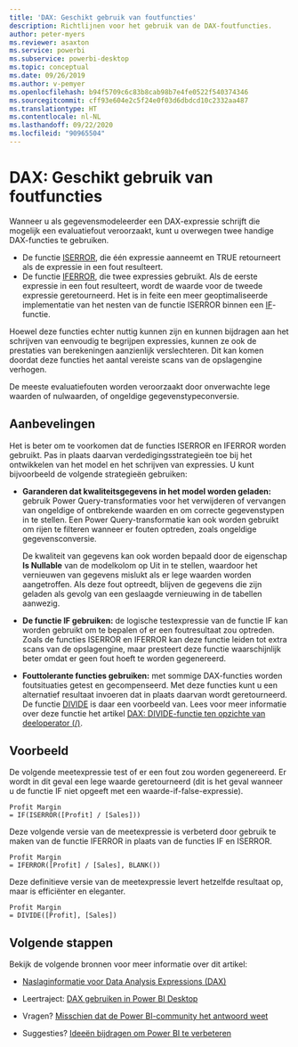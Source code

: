 ```yaml
---
title: 'DAX: Geschikt gebruik van foutfuncties'
description: Richtlijnen voor het gebruik van de DAX-foutfuncties.
author: peter-myers
ms.reviewer: asaxton
ms.service: powerbi
ms.subservice: powerbi-desktop
ms.topic: conceptual
ms.date: 09/26/2019
ms.author: v-pemyer
ms.openlocfilehash: b94f5709c6c83b8cab98b7e4fe0522f540374346
ms.sourcegitcommit: cff93e604e2c5f24e0f03d6dbdcd10c2332aa487
ms.translationtype: HT
ms.contentlocale: nl-NL
ms.lasthandoff: 09/22/2020
ms.locfileid: "90965504"
---
```

# <a name="dax-appropriate-use-of-error-functions"></a>DAX: Geschikt gebruik van foutfuncties

Wanneer u als gegevensmodeleerder een DAX-expressie schrijft die mogelijk een evaluatiefout veroorzaakt, kunt u overwegen twee handige DAX-functies te gebruiken.

- De functie [ISERROR](/dax/iserror-function-dax), die één expressie aanneemt en TRUE retourneert als de expressie in een fout resulteert.
- De functie [IFERROR](/dax/iferror-function-dax), die twee expressies gebruikt. Als de eerste expressie in een fout resulteert, wordt de waarde voor de tweede expressie geretourneerd. Het is in feite een meer geoptimaliseerde implementatie van het nesten van de functie ISERROR binnen een [IF](/dax/if-function-dax)-functie.

Hoewel deze functies echter nuttig kunnen zijn en kunnen bijdragen aan het schrijven van eenvoudig te begrijpen expressies, kunnen ze ook de prestaties van berekeningen aanzienlijk verslechteren. Dit kan komen doordat deze functies het aantal vereiste scans van de opslagengine verhogen.

De meeste evaluatiefouten worden veroorzaakt door onverwachte lege waarden of nulwaarden, of ongeldige gegevenstypeconversie.

## <a name="recommendations"></a>Aanbevelingen

Het is beter om te voorkomen dat de functies ISERROR en IFERROR worden gebruikt. Pas in plaats daarvan verdedigingsstrategieën toe bij het ontwikkelen van het model en het schrijven van expressies. U kunt bijvoorbeeld de volgende strategieën gebruiken:

- **Garanderen dat kwaliteitsgegevens in het model worden geladen:** gebruik Power Query-transformaties voor het verwijderen of vervangen van ongeldige of ontbrekende waarden en om correcte gegevenstypen in te stellen. Een Power Query-transformatie kan ook worden gebruikt om rijen te filteren wanneer er fouten optreden, zoals ongeldige gegevensconversie.

    De kwaliteit van gegevens kan ook worden bepaald door de eigenschap **Is Nullable** van de modelkolom op Uit in te stellen, waardoor het vernieuwen van gegevens mislukt als er lege waarden worden aangetroffen. Als deze fout optreedt, blijven de gegevens die zijn geladen als gevolg van een geslaagde vernieuwing in de tabellen aanwezig.
- **De functie IF gebruiken:** de logische testexpressie van de functie IF kan worden gebruikt om te bepalen of er een foutresultaat zou optreden. Zoals de functies ISERROR en IFERROR kan deze functie leiden tot extra scans van de opslagengine, maar presteert deze functie waarschijnlijk beter omdat er geen fout hoeft te worden gegenereerd.
- **Fouttolerante functies gebruiken:** met sommige DAX-functies worden foutsituaties getest en gecompenseerd. Met deze functies kunt u een alternatief resultaat invoeren dat in plaats daarvan wordt geretourneerd. De functie [DIVIDE](/dax/divide-function-dax) is daar een voorbeeld van. Lees voor meer informatie over deze functie het artikel [DAX: DIVIDE-functie ten opzichte van deeloperator (/)](dax-divide-function-operator.md).

## <a name="example"></a>Voorbeeld

De volgende meetexpressie test of er een fout zou worden gegenereerd. Er wordt in dit geval een lege waarde geretourneerd (dit is het geval wanneer u de functie IF niet opgeeft met een waarde-if-false-expressie).

```dax
Profit Margin
= IF(ISERROR([Profit] / [Sales]))
```

Deze volgende versie van de meetexpressie is verbeterd door gebruik te maken van de functie IFERROR in plaats van de functies IF en ISERROR.

```dax
Profit Margin
= IFERROR([Profit] / [Sales], BLANK())
```

Deze definitieve versie van de meetexpressie levert hetzelfde resultaat op, maar is efficiënter en eleganter.

```dax
Profit Margin
= DIVIDE([Profit], [Sales])
```

## <a name="next-steps"></a>Volgende stappen

Bekijk de volgende bronnen voor meer informatie over dit artikel:

- [Naslaginformatie voor Data Analysis Expressions (DAX)](/dax/)

- Leertraject: [DAX gebruiken in Power BI Desktop](/learn/paths/dax-power-bi/)
- Vragen? [Misschien dat de Power BI-community het antwoord weet](https://community.powerbi.com/)
- Suggesties? [Ideeën bijdragen om Power BI te verbeteren](https://ideas.powerbi.com)